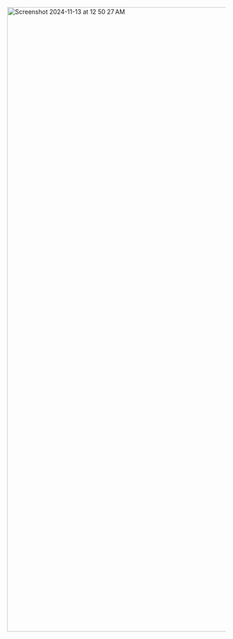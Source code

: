 <img width="1437" alt="Screenshot 2024-11-13 at 12 50 27 AM" src="https://github.com/user-attachments/assets/a39bcf41-fc03-4986-8608-5bca31a7c446">
